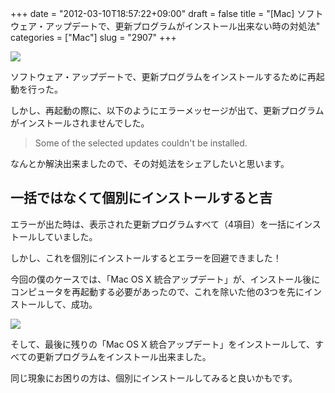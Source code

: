+++
date = "2012-03-10T18:57:22+09:00"
draft = false
title = "[Mac] ソフトウェア・アップデートで、更新プログラムがインストール出来ない時の対処法"
categories = ["Mac"]
slug = "2907"
+++

![](/images/2012/03/2907_1.jpg)

ソフトウェア・アップデートで、更新プログラムをインストールするために再起動を行った。

しかし、再起動の際に、以下のようにエラーメッセージが出て、更新プログラムがインストールされませんでした。

<blockquote><p>Some of the selected updates couldn't be installed.</p></blockquote>

なんとか解決出来ましたので、その対処法をシェアしたいと思います。

## 一括ではなくて個別にインストールすると吉

エラーが出た時は、表示された更新プログラムすべて（4項目）を一括にインストールしていました。

しかし、これを個別にインストールするとエラーを回避できました！

今回の僕のケースでは、「Mac OS X 統合アップデート」が、インストール後にコンピュータを再起動する必要があったので、これを除いた他の3つを先にインストールして、成功。

![](/images/2012/03/2907_2.png)

そして、最後に残りの「Mac OS X 統合アップデート」をインストールして、すべての更新プログラムをインストール出来ました。

同じ現象にお困りの方は、個別にインストールしてみると良いかもです。
